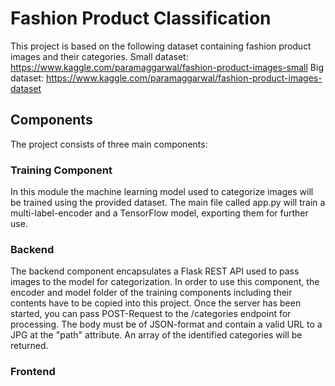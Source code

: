# Fashion Product Classification
This project is based on the following dataset containing fashion product images and their categories.
Small dataset: https://www.kaggle.com/paramaggarwal/fashion-product-images-small
Big dataset: https://www.kaggle.com/paramaggarwal/fashion-product-images-dataset

## Components
The project consists of three main components:

### Training Component
In this module the machine learning model used to categorize images will be trained using the provided dataset.
The main file called app.py will train a multi-label-encoder and a TensorFlow model, exporting them for further use.

### Backend
The backend component encapsulates a Flask REST API used to pass images to the model for categorization. In order to use this component, the encoder and model folder of the training components including their contents have to be copied into this project.
Once the server has been started, you can pass POST-Request to the /categories endpoint for processing. The body must be of JSON-format and contain a valid URL to a JPG at the "path" attribute. An array of the identified categories will be returned.

### Frontend